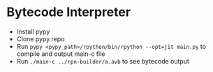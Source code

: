 # Bytecode Interpreter

- Install pypy
- Clone pypy repo
- Run `pypy <pypy_path>/rpython/bin/rpython --opt=jit main.py` to compile and output main-c file
- Run `./main-c ../rpn-builder/a.avb` to see bytecode output
